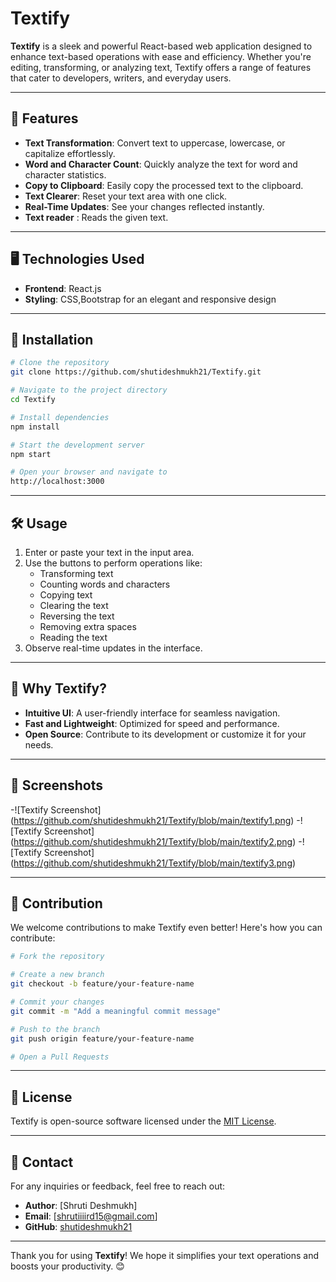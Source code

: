 # Textify

**Textify** is a sleek and powerful React-based web application designed to enhance text-based operations with ease and efficiency. Whether you're editing, transforming, or analyzing text, Textify offers a range of features that cater to developers, writers, and everyday users.

---

## 🚀 Features

- **Text Transformation**: Convert text to uppercase, lowercase, or capitalize effortlessly.
- **Word and Character Count**: Quickly analyze the text for word and character statistics.
- **Copy to Clipboard**: Easily copy the processed text to the clipboard.
- **Text Clearer**: Reset your text area with one click.
- **Real-Time Updates**: See your changes reflected instantly.
- **Text reader** : Reads the given text.

---

## 🖥️ Technologies Used

- **Frontend**: React.js
- **Styling**: CSS,Bootstrap for an elegant and responsive design


---

## 🔧 Installation

```bash
# Clone the repository
git clone https://github.com/shutideshmukh21/Textify.git

# Navigate to the project directory
cd Textify

# Install dependencies
npm install

# Start the development server
npm start

# Open your browser and navigate to
http://localhost:3000
```

---

## 🛠️ Usage

1. Enter or paste your text in the input area.
2. Use the buttons to perform operations like:
   - Transforming text
   - Counting words and characters
   - Copying text
   - Clearing the text
   - Reversing the text
   - Removing extra spaces
   - Reading the text
3. Observe real-time updates in the interface.

---

## 🌟 Why Textify?

- **Intuitive UI**: A user-friendly interface for seamless navigation.
- **Fast and Lightweight**: Optimized for speed and performance.
- **Open Source**: Contribute to its development or customize it for your needs.

---

## 📸 Screenshots

-![Textify Screenshot] (https://github.com/shutideshmukh21/Textify/blob/main/textify1.png)
-![Textify Screenshot] (https://github.com/shutideshmukh21/Textify/blob/main/textify2.png)
-![Textify Screenshot] (https://github.com/shutideshmukh21/Textify/blob/main/textify3.png)



---

## 🤝 Contribution

We welcome contributions to make Textify even better! Here's how you can contribute:

```bash
# Fork the repository

# Create a new branch
git checkout -b feature/your-feature-name

# Commit your changes
git commit -m "Add a meaningful commit message"

# Push to the branch
git push origin feature/your-feature-name

# Open a Pull Requests
```

---

## 📝 License

Textify is open-source software licensed under the [MIT License](LICENSE).

---

## 📧 Contact

For any inquiries or feedback, feel free to reach out:
- **Author**: [Shruti Deshmukh]
- **Email**: [shrutiiiird15@gmail.com]
- **GitHub**: [shutideshmukh21](https://github.com/shutideshmukh21)

---

Thank you for using **Textify**! We hope it simplifies your text operations and boosts your productivity. 😊



